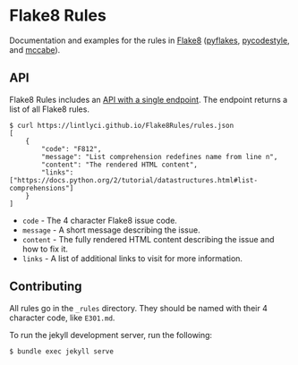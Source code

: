 # Flake8 Rules

Documentation and examples for the rules in [Flake8](http://flake8.pycqa.org/en/latest/index.html) ([pyflakes](https://github.com/PyCQA/pyflakes), [pycodestyle](http://pycodestyle.pycqa.org/en/latest/), and [mccabe](https://github.com/pycqa/mccabe)).

## API

Flake8 Rules includes an [API with a single endpoint](https://lintlyci.github.io/Flake8Rules/rules.json). The endpoint returns a list of all Flake8 rules.

```
$ curl https://lintlyci.github.io/Flake8Rules/rules.json
[
    {
        "code": "F812",
        "message": "List comprehension redefines name from line n",
        "content": "The rendered HTML content",
        "links": ["https://docs.python.org/2/tutorial/datastructures.html#list-comprehensions"]
    }
]
```

* `code` - The 4 character Flake8 issue code.
* `message` - A short message describing the issue.
* `content` - The fully rendered HTML content describing the issue and how to fix it.
* `links` - A list of additional links to visit for more information.

## Contributing

All rules go in the `_rules` directory. They should be named with their 4 character code, like `E301.md`.

To run the jekyll development server, run the following:

```
$ bundle exec jekyll serve
```
